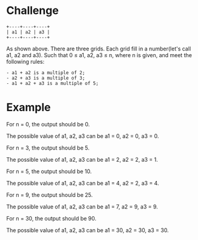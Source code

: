 # Challenge

```
+----+----+----+
| a1 | a2 | a3 |
+----+----+----+
```
As shown above. There are three grids. Each grid fill in a number(let's call a1, a2 and a3). Such that 0 ≤ a1, a2, a3 ≤ n, where n is given, and meet the following rules:

```
- a1 + a2 is a multiple of 2;
- a2 + a3 is a multiple of 3;
- a1 + a2 + a3 is a multiple of 5;
```

# Example

For n = 0, the output should be 0.

The possible value of a1, a2, a3 can be a1 = 0, a2 = 0, a3 = 0.

For n = 3, the output should be 5.

The possible value of a1, a2, a3 can be a1 = 2, a2 = 2, a3 = 1.

For n = 5, the output should be 10.

The possible value of a1, a2, a3 can be a1 = 4, a2 = 2, a3 = 4.

For n = 9, the output should be 25.

The possible value of a1, a2, a3 can be a1 = 7, a2 = 9, a3 = 9.

For n = 30, the output should be 90.

The possible value of a1, a2, a3 can be a1 = 30, a2 = 30, a3 = 30.
